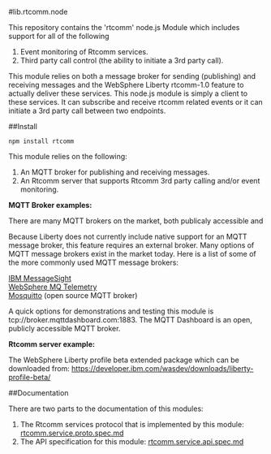#lib.rtcomm.node

This repository contains the 'rtcomm' node.js Module which includes support for all of the following

1. Event monitoring of Rtcomm services.
2. Third party call control (the ability to initiate a 3rd party call).

This module relies on both a message broker for sending (publishing) and receiving messages and the WebSphere Liberty rtcomm-1.0 feature to actually deliver these services. This node.js module is simply a client to these services. It can subscribe and receive rtcomm related events or it can initiate a 3rd party call between two endpoints.

##Install
```
npm install rtcomm
```

This module relies on the following:

1. An MQTT broker for publishing and receiving messages. 
2. An Rtcomm server that supports Rtcomm 3rd party calling and/or event monitoring. 

**MQTT Broker examples:**

There are many MQTT brokers on the market, both publicaly accessible and 

Because Liberty does not currently include native support for an MQTT message broker, this feature requires an external broker. Many options of MQTT message brokers exist in the market today. Here is a list of some of the more commonly used MQTT message brokers:

[IBM MessageSight](http://www-03.ibm.com/software/products/en/messagesight)  
[WebSphere MQ Telemetry](http://www-03.ibm.com/software/products/en/wmq-telemetry)  
[Mosquitto](http://mosquitto.org/) (open source MQTT broker)  

A quick options for demonstrations and testing this module is tcp://broker.mqttdashboard.com:1883. 
The MQTT Dashboard is an open, publicly accessible MQTT broker.  

**Rtcomm server example:**

The WebSphere Liberty profile beta extended package which can be downloaded from: 
https://developer.ibm.com/wasdev/downloads/liberty-profile-beta/

##Documentation

There are two parts to the documentation of this modules:

1. The Rtcomm services protocol that is implemented by this module: [rtcomm.service.proto.spec.md](https://github.com/WASdev/lib.rtcomm.node/blob/master/rtcomm.service.proto.spec.md)
2. The API specification for this module: [rtcomm.service.api.spec.md](https://github.com/WASdev/lib.rtcomm.node/blob/master/rtcomm.service.api.spec.md)
